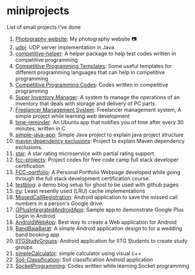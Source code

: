 # miniprojects
List of small projects I've done

1. [Photography website](http://photos.manparvesh.com): My photography website :camera:
1. [udpj](https://github.com/manparvesh/udpj): UDP server implementation in Java
1. [competitive-helper](https://github.com/manparvesh/competitive-helper): A helper package to help test codes written in competitive programming
1. [Competitive Programming Templates](https://github.com/manparvesh/Competitive-Programming-Templates): Some useful templates for different programming languages that can help in competitive programming 
1. [Competitive Programming Codes](https://github.com/manparvesh/CompetitiveProgrammingCodes): Codes written in competitive programming
1. [Super Inventory Manager](https://github.com/manparvesh/SIM): A system to manage the operations of an inventory that deals with storage and delivery of PC parts.
1. [Freelancer Management System](https://github.com/manparvesh/FMS): Freelancer management system, A simple project while learning web development
1. [time-reminder](https://github.com/manparvesh/time-reminder): An Ubuntu app that notifies you of time after every 30 minutes, written in C
1. [simple-java-app](https://github.com/manparvesh/simple-java-app): Simple Java project to explain java project structure
1. [maven dependency exclusions](https://github.com/manparvesh/mvn-exclusions): Project to explain Maven dependency exclusions.
1. [star](https://github.com/manparvesh/star): A star rating microservice with partial rating support.
1. [fcc-projects](https://github.com/manparvesh/fcc-projects): Project codes for free code camp full stack developer certification
1. [FCC-portfolio](https://github.com/manparvesh/FCC-portfolio): A Personal Portfolio Webpage developed while going through the full stack development certification course.
1. [testblog](https://github.com/manparvesh/testblog): a demo blog setup for ghost to be used with github pages
1. [lru](https://github.com/manparvesh/lru): Least resently used (LRU) cache implementations 
1. [MissedCallRegistration](https://github.com/manparvesh/MissedCallRegistration): Android application to save the missed call numbers in a person's Google drive. 
1. [GPlusIntegratedAndroidApp](https://github.com/man-archives/GPlusIntegratedAndroidApp): Sample app to demonstrate Google Plus Login in Android 
1. [AndroidWebApp](https://github.com/man-archives/AndroidWebApp): Best way to create a Web application for Android
1. [BandBajaBarat](https://github.com/man-archives/BandBajaBarat): A simple Android application design to for a wedding band booking app
1. [IITGStudyGroups](https://github.com/man-archives/IITGStudyGroups): Android application for IITG Students to create study groups 
1. [simpleCalculator](https://github.com/man-archives/simpleCalculator): simple calculator using visual c++ 
1. [Soil-Classification](https://github.com/man-archives/Soil-Classification): Soil classification Android application
1. [SocketProgramming](https://github.com/man-archives/SocketProgramming): Codes written while learning Socket programming

